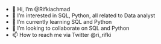 - 👋 Hi, I’m @Rifkiachmad
- 👀 I’m interested in SQL, Python, all related to Data analyst   
- 🌱 I’m currently learning SQL and Python 
- 💞️ I’m looking to collaborate on SQL and Python
- 📫 How to reach me via Twitter @ri_rifki 

<!---
Rifkiachmad/Rifkiachmad is a ✨ special ✨ repository because its `README.md` (this file) appears on your GitHub profile.
You can click the Preview link to take a look at your changes.
--->
